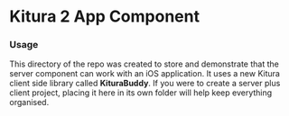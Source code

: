 # Kitura 2 App Component

### Usage

This directory of the repo was created to store and demonstrate that the server component can work with an iOS application. It uses a new Kitura client side library called **KituraBuddy**. If you were to create a server plus client project, placing it here in its own folder will help keep everything organised.



